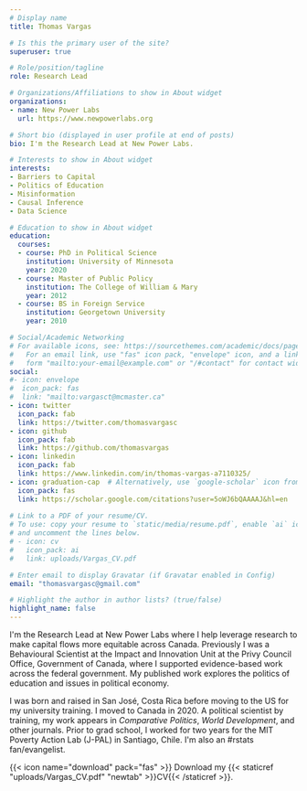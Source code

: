 ```yaml
---
# Display name
title: Thomas Vargas

# Is this the primary user of the site?
superuser: true

# Role/position/tagline
role: Research Lead

# Organizations/Affiliations to show in About widget
organizations:
- name: New Power Labs
  url: https://www.newpowerlabs.org

# Short bio (displayed in user profile at end of posts)
bio: I'm the Research Lead at New Power Labs.

# Interests to show in About widget
interests:
- Barriers to Capital 
- Politics of Education
- Misinformation
- Causal Inference
- Data Science

# Education to show in About widget
education:
  courses:
  - course: PhD in Political Science
    institution: University of Minnesota
    year: 2020
  - course: Master of Public Policy 
    institution: The College of William & Mary
    year: 2012
  - course: BS in Foreign Service
    institution: Georgetown University
    year: 2010

# Social/Academic Networking
# For available icons, see: https://sourcethemes.com/academic/docs/page-builder/#icons
#   For an email link, use "fas" icon pack, "envelope" icon, and a link in the
#   form "mailto:your-email@example.com" or "/#contact" for contact widget.
social:
#- icon: envelope
#  icon_pack: fas
#  link: "mailto:vargasct@mcmaster.ca"
- icon: twitter
  icon_pack: fab
  link: https://twitter.com/thomasvargasc
- icon: github
  icon_pack: fab
  link: https://github.com/thomasvargas
- icon: linkedin
  icon_pack: fab
  link: https://www.linkedin.com/in/thomas-vargas-a7110325/
- icon: graduation-cap  # Alternatively, use `google-scholar` icon from `ai` icon pack
  icon_pack: fas
  link: https://scholar.google.com/citations?user=5oWJ6bQAAAAJ&hl=en
  
# Link to a PDF of your resume/CV.
# To use: copy your resume to `static/media/resume.pdf`, enable `ai` icons in `params.toml`, 
# and uncomment the lines below.
# - icon: cv
#   icon_pack: ai
#   link: uploads/Vargas_CV.pdf

# Enter email to display Gravatar (if Gravatar enabled in Config)
email: "thomasvargasc@gmail.com"

# Highlight the author in author lists? (true/false)
highlight_name: false
---
```


I'm the Research Lead at New Power Labs where I help leverage research to make capital flows more equitable across Canada. Previously I was a Behavioural Scientist at the Impact and Innovation Unit at the Privy Council Office, Government of Canada, where I supported evidence-based work across the federal government. My published work explores the politics of education and issues in political economy.

I was born and raised in San José, Costa Rica before moving to the US for my university training. I moved to Canada in 2020. A political scientist by training, my work appears in *Comparative Politics*, *World Development*, and other journals. Prior to grad school, I worked for two years for the MIT Poverty Action Lab (J-PAL) in Santiago, Chile. I'm also an #rstats fan/evangelist.

{{< icon name="download" pack="fas" >}} Download my {{< staticref "uploads/Vargas_CV.pdf" "newtab" >}}CV{{< /staticref >}}.
